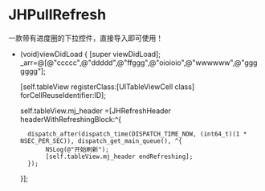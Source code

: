 # JHPullRefresh
一款带有进度圈的下拉控件，直接导入即可使用！
- (void)viewDidLoad {
    [super viewDidLoad];
    _arr=@[@"ccccc",@"ddddd",@"ffggg",@"oioioio",@"wwwwww",@"ggggggg"];
    
    [self.tableView registerClass:[UITableViewCell class] forCellReuseIdentifier:ID];
    
    
    self.tableView.mj_header =[JHRefreshHeader headerWithRefreshingBlock:^{
    
       
        dispatch_after(dispatch_time(DISPATCH_TIME_NOW, (int64_t)(1 * NSEC_PER_SEC)), dispatch_get_main_queue(), ^{
             NSLog(@"开始刷新");
             [self.tableView.mj_header endRefreshing];
        });
       
        
    }];
